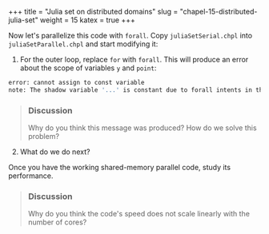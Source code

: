+++
title = "Julia set on distributed domains"
slug = "chapel-15-distributed-julia-set"
weight = 15
katex = true
+++




Now let's parallelize this code with `forall`. Copy `juliaSetSerial.chpl` into `juliaSetParallel.chpl` and
start modifying it:

1. For the outer loop, replace `for` with `forall`. This will produce an error about the scope of variables
   `y` and `point`:

```sh
error: cannot assign to const variable
note: The shadow variable '...' is constant due to forall intents in this loop
```

> ### Discussion
> Why do you think this message was produced? How do we solve this problem?

2. What do we do next?

Once you have the working shared-memory parallel code, study its performance.

> ### Discussion
> Why do you think the code's speed does not scale linearly with the number of cores?
